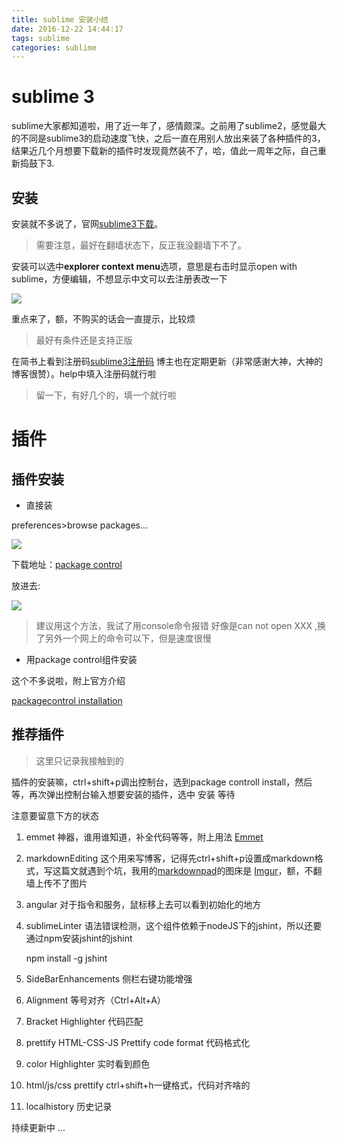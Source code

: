 ```yaml
---
title: sublime 安装小结
date: 2016-12-22 14:44:17
tags: sublime
categories: sublime
---
```


# sublime 3 #
sublime大家都知道啦，用了近一年了，感情颇深。之前用了sublime2，感觉最大的不同是sublime3的启动速度飞快，之后一直在用别人放出来装了各种插件的3，结果近几个月想要下载新的插件时发现竟然装不了，哈，值此一周年之际，自己重新捣鼓下3.
<!--more-->
## 安装 ##
安装就不多说了，官网[sublime3下载](https://www.sublimetext.com/3 "sublime3下载")。


> 需要注意，最好在翻墙状态下，反正我没翻墙下不了。

安装可以选中**explorer context menu**选项，意思是右击时显示open with sublime，方便编辑，不想显示中文可以去注册表改一下

![](http://i.imgur.com/UyAYoF3.png)

重点来了，额，不购买的话会一直提示，比较烦

>最好有条件还是支持正版

在简书上看到注册码[sublime3注册码](http://www.jianshu.com/p/04e1b65dd2c0 "sublime3注册码")
博主也在定期更新（非常感谢大神，大神的博客很赞）。help中填入注册码就行啦

>留一下，有好几个的，填一个就行啦

# 插件 #
## 插件安装 ##
- 直接装

preferences>browse packages...

![](http://hiphotos.baidu.com/exp/pic/item/0e655ca7d933c8954e7c86f6d31373f0830200f9.jpg)

下载地址：[package control](https://sublime.wbond.net/Package%20Control.sublime-package "package control")

放进去:

![](http://hiphotos.baidu.com/exp/pic/item/8a95ad1c8701a18b4eb90cc29c2f07082938feaa.jpg)

>建议用这个方法，我试了用console命令报错 好像是can not open XXX
>,换了另外一个网上的命令可以下，但是速度很慢

- 用package control组件安装

这个不多说啦，附上官方介绍

[packagecontrol installation](https://packagecontrol.io/installation "packagecontrol installation")

## 推荐插件 ##
>这里只记录我接触到的

插件的安装嘛，ctrl+shift+p调出控制台，选到package controll install，然后等，再次弹出控制台输入想要安装的插件，选中 安装 等待

注意要留意下方的状态

1. emmet 
神器，谁用谁知道，补全代码等等，附上用法
[Emmet](https://packagecontrol.io/packages/Emmet "Emmet")

2. markdownEditing
这个用来写博客，记得先ctrl+shift+p设置成markdown格式，写这篇文就遇到个坑，我用的[markdownpad](markdownpad "http://markdownpad.com/")的图床是 [Imgur](Imgur "http://imgur.com/")，额，不翻墙上传不了图片

3. angular
对于指令和服务，鼠标移上去可以看到初始化的地方

4. sublimeLinter
语法错误检测，这个组件依赖于nodeJS下的jshint，所以还要通过npm安装jshint的jshint

    npm install -g jshint

5. SideBarEnhancements
侧栏右键功能增强

6. Alignment
等号对齐（Ctrl+Alt+A）

7. Bracket Highlighter 
代码匹配

8. prettify
HTML-CSS-JS Prettify  code format  代码格式化

9. color Highlighter
实时看到颜色

10. html/js/css prettify
ctrl+shift+h一键格式，代码对齐啥的

11. localhistory 
历史记录


持续更新中  ...

